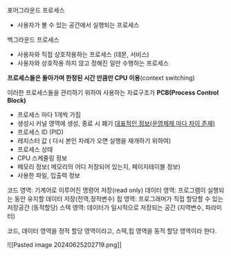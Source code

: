 포어그라운드 프로세스
- 사용자가 볼 수 있는 공간에서 실행되는 프로세스

백그라운드 프로세스
- 사용자와 직접 상호작용하는 프로세스 (데몬, 서비스)
- 사용자와 상호작용 하지 않고 정해진 일만 수행하는 프로세스

**프로세스들은 돌아가며 한정된 시간 만큼만 CPU 이용**(context switching)

이러한 프로세스들을 관리하기 위하여 사용하는 자료구조가
**PCB(Process Control Block)**
- 프로세스 마다 1개씩 가짐
- 생성시 커널 영역에 생성, 종료 시 폐기
<u>대표적인 정보(운영체제 마다 차이 존재)</u>
- 프로세스 ID (PID)
- 레지스터 값 ( 다시 본인 차례가 오면 실행을 재개하기 위하여)
- 프로세스 상태
- CPU 스케줄링 정보
- 메모리 정보( 메모리의 어디 저장되어 있는지, 페이지테이블 정보)
- 사용한 파일, 입출력 정보

코드     영역: 기계어로 이루어진 명령어 저장(read only)
데이터 영역: 프로그램이 실행되는 동안 유지할 데이터 저장(전역,정적변수)
힙        영역: 프로그래머가 직접 할당할 수 있는 저장공간 (동적할당)
스텍     영역: 데이터가 일시적으로 저장되는 공간 (지역변수, 파라미터)

코드, 데이터 영역을 정적 할당 영역이라고, 스텍,힙 영역을 동적 할당 영역이라 한다.

![[Pasted image 20240625202719.png]]